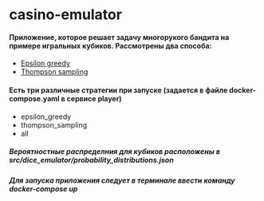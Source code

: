 # casino-emulator

#### Приложение, которое решает задачу многорукого бандита на примере игральных кубиков. Рассмотрены два способа:

- [Epsilon greedy](https://en.wikipedia.org/wiki/Greedy_algorithm)
- [Thompson sampling](https://en.wikipedia.org/wiki/Thompson_sampling)

#### Есть три различные стратегии при запуске (задается в файле docker-compose.yaml в сервисе player)

- epsilon_greedy
- thompson_sampling
- all


##### Вероятностные распределния для кубиков расположены в *src/dice_emulator/probability_distributions.json*

##### Для запуска приложения следует в терминале ввести команду *docker-compose up*
